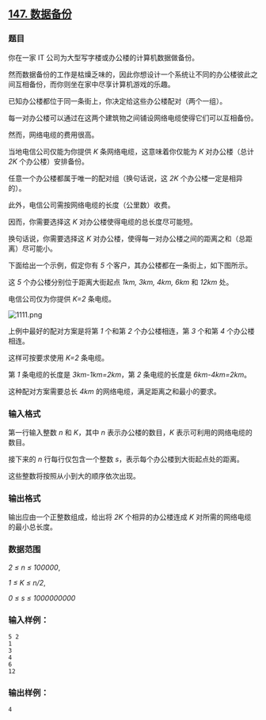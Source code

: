 ## [147. 数据备份](https://www.acwing.com/problem/content/149/)

### 题目

你在一家 IT 公司为大型写字楼或办公楼的计算机数据做备份。

然而数据备份的工作是枯燥乏味的，因此你想设计一个系统让不同的办公楼彼此之间互相备份，而你则坐在家中尽享计算机游戏的乐趣。

已知办公楼都位于同一条街上，你决定给这些办公楼配对（两个一组）。

每一对办公楼可以通过在这两个建筑物之间铺设网络电缆使得它们可以互相备份。

然而，网络电缆的费用很高。

当地电信公司仅能为你提供 *K* 条网络电缆，这意味着你仅能为 *K* 对办公楼（总计 *2K* 个办公楼）安排备份。

任意一个办公楼都属于唯一的配对组（换句话说，这 *2K* 个办公楼一定是相异的）。

此外，电信公司需按网络电缆的长度（公里数）收费。

因而，你需要选择这 *K* 对办公楼使得电缆的总长度尽可能短。

换句话说，你需要选择这 *K* 对办公楼，使得每一对办公楼之间的距离之和（总距离）尽可能小。

下面给出一个示例，假定你有 *5* 个客户，其办公楼都在一条街上，如下图所示。

这 *5* 个办公楼分别位于距离大街起点 *1km, 3km, 4km, 6km* 和 *12km* 处。

电信公司仅为你提供 *K=2* 条电缆。

 ![1111.png](/media/article/image/2019/01/15/19_131a625c18-1111.png)

上例中最好的配对方案是将第 *1* 个和第 *2* 个办公楼相连，第 *3* 个和第 *4* 个办公楼相连。

这样可按要求使用 *K=2* 条电缆。

第 *1* 条电缆的长度是 *3km-1km=2km*，第 *2* 条电缆的长度是 *6km-4km=2km*。

这种配对方案需要总长 *4km* 的网络电缆，满足距离之和最小的要求。

### 输入格式

第一行输入整数 *n* 和 *K*，其中 *n* 表示办公楼的数目，*K* 表示可利用的网络电缆的数目。

接下来的 *n* 行每行仅包含一个整数 *s*，表示每个办公楼到大街起点处的距离。

这些整数将按照从小到大的顺序依次出现。

### 输出格式

输出应由一个正整数组成，给出将 *2K* 个相异的办公楼连成 *K* 对所需的网络电缆的最小总长度。

### 数据范围

*2 ≤ n ≤ 100000*,

*1 ≤ K ≤ n/2*,

*0 ≤ s ≤ 1000000000*

### 输入样例：

```
5 2
1
3
4
6
12
```

### 输出样例：

```
4
```
